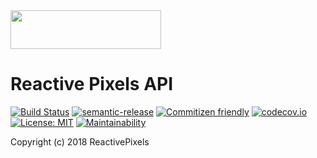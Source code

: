 <img src="https://storage.googleapis.com/reactivepixels-198005.appspot.com/assets/reactive-pixels-logo.png" width="241" height="62" />

# Reactive Pixels API

[![Build Status](https://travis-ci.org/ReactivePixels/reactive-pixels-api.svg?branch=master)](https://travis-ci.org/ReactivePixels/reactive-pixels-api)
[![semantic-release](https://img.shields.io/badge/%20%20%F0%9F%93%A6%F0%9F%9A%80-semantic--release-e10079.svg)](https://github.com/ReactivePixels/reactive-pixels-api)
[![Commitizen friendly](https://img.shields.io/badge/commitizen-friendly-brightgreen.svg)](http://commitizen.github.io/cz-cli/)
[![codecov.io](https://codecov.io/github/ReactivePixels/reactive-pixels-api/coverage.svg?branch=master)](https://codecov.io/github/ReactivePixels/reactive-pixels-api?branch=master)
[![License: MIT](https://img.shields.io/badge/License-MIT-yellow.svg)](https://opensource.org/licenses/MIT)
[![Maintainability](https://api.codeclimate.com/v1/badges/a99a88d28ad37a79dbf6/maintainability)](https://codeclimate.com/github/codeclimate/codeclimate/maintainability)

Copyright (c) 2018 ReactivePixels
